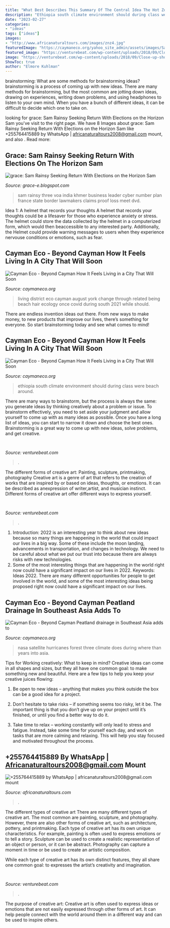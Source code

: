 ```yaml
---
title: "What Best Describes This Summary Of The Central Idea The Hot Zone ~ Sam Rainsy Three Voa India Khmer Business Leader Cyber Number Plan France State Border Lawmakers Claims Proof Loss Meet Dvd"
description: "Ethiopia south climate environment should during class were beach around"
date: "2023-02-27"
categories:
- "ideas"
tags: ["ideas"]
images:
- "http://www.africanaturaltours.com/images/znz4.jpg"
featuredImage: "https://caymaneco.org/yahoo_site_admin/assets/images/Satellite_of_3_Hurricanes_-_Photograph_VIIRS-Suomi_NPP-NASA.306230054_std.jpg"
featured_image: "https://venturebeat.com/wp-content/uploads/2018/09/Close-up-shot-of-DON-system-and-Kuka-Robot-grasping-a-cup.jpg?w=800"
image: "https://venturebeat.com/wp-content/uploads/2018/09/Close-up-shot-of-DON-system-and-Kuka-Robot-grasping-a-cup.jpg?w=800"
ShowToc: true
author: "Elmore Kuhlman"
---
```



brainstorming: What are some methods for brainstorming ideas?
brainstorming is a process of coming up with new ideas. There are many methods for brainstorming, but the most common are jotting down ideas, drawing on experiences, writing down problems, and using headphones to listen to your own mind. When you have a bunch of different ideas, it can be difficult to decide which one to take on.

	

		
looking for grace: Sam Rainsy Seeking Return With Elections on the Horizon Sam you've visit to the right page. We have 8 Images about grace: Sam Rainsy Seeking Return With Elections on the Horizon Sam like +255764415889 by WhatsApp | africanaturaltours2008@gmail.com mount,  and also . Read more:
		
    
## Grace: Sam Rainsy Seeking Return With Elections On The Horizon Sam

<img loading=lazy src="https://2.bp.blogspot.com/_hqgVFA7RYE4/TJqRGs57IBI/AAAAAAAAD4k/EIa9obwFqD0/s400/Sam+Rainsy+on+VOA.jpg" onerror="this.onerror=null;this.src='https://tse3.mm.bing.net/th?id=OIP.oAt2yS-gylY_S0UaWHNL_AAAAA&amp;pid=15.1';" alt="grace: Sam Rainsy Seeking Return With Elections on the Horizon Sam">

_Source: grace-e.blogspot.com_

>sam rainsy three voa india khmer business leader cyber number plan france state border lawmakers claims proof loss meet dvd. 

	

Idea 1: A helmet that records your thoughts
A helmet that records your thoughts could be a lifesaver for those who experience anxiety or stress. The helmet could store the data collected by the helmet in a computerized form, which would then beaccessible to any interested party. Additionally, the Helmet could provide warning messages to users when they experience nervouse conditions or emotions, such as fear.

    
## Cayman Eco - Beyond Cayman How It Feels Living In A City That Will Soon

<img loading=lazy src="https://caymaneco.org/yahoo_site_admin/assets/images/Kids_in_fountain.239105402_std.jpg" onerror="this.onerror=null;this.src='https://tse4.mm.bing.net/th?id=OIP.foRH9uqCH06XaRBpD4Ur3wHaEu&amp;pid=15.1';" alt="Cayman Eco - Beyond Cayman How It Feels Living in a City That Will Soon">

_Source: caymaneco.org_

>living district eco cayman august york change through related being beach hair ecology once covid during south 2021 while should. 

	

There are endless invention ideas out there. From new ways to make money, to new products that improve our lives, there’s something for everyone. So start brainstorming today and see what comes to mind!

    
## Cayman Eco - Beyond Cayman How It Feels Living In A City That Will Soon

<img loading=lazy src="https://www.caymaneco.org/yahoo_site_admin/assets/images/Ethiopia_Treets_-_SmithsonianMag.21475141_std.com" onerror="this.onerror=null;this.src='https://tse4.mm.bing.net/th?id=OIP.Kupzzbmcr-EZ6bXr1oPFcwAAAA&amp;pid=15.1';" alt="Cayman Eco - Beyond Cayman How It Feels Living in a City That Will Soon">

_Source: caymaneco.org_

>ethiopia south climate environment should during class were beach around. 

	

There are many ways to brainstorm, but the process is always the same: you generate ideas by thinking creatively about a problem or issue. To brainstorm effectively, you need to set aside your judgment and allow yourself to come up with as many ideas as possible. Once you have a long list of ideas, you can start to narrow it down and choose the best ones. Brainstorming is a great way to come up with new ideas, solve problems, and get creative.

    
## 

<img loading=lazy src="https://venturebeat.com/wp-content/uploads/2018/09/Close-up-shot-of-DON-system-and-Kuka-Robot-grasping-a-cup.jpg?w=800" onerror="this.onerror=null;this.src='https://tse1.mm.bing.net/th?id=OIP.D87VygAA5O2X6Wt9jObWwQHaFj&amp;pid=15.1';" alt="">

_Source: venturebeat.com_

>. 

	

The different forms of creative art: Painting, sculpture, printmaking, photography
Creative art is a genre of art that refers to the creation of works that are inspired by or based on ideas, thoughts, or emotions. It can be described as anexpression of writer,artist, and musician instinct. Different forms of creative art offer different ways to express yourself.

    
## 

<img loading=lazy src="https://venturebeat.com/wp-content/uploads/2018/12/richard.png?w=500" onerror="this.onerror=null;this.src='https://tse4.mm.bing.net/th?id=OIP.yfOaGfZWtb8YGzFjNtSr2gHaEe&amp;pid=15.1';" alt="">

_Source: venturebeat.com_

>. 

	

1) Introduction: 2022 is an interesting year to think about new ideas because so many things are happening in the world that could impact our lives in a big way. Some of these include the moon landing, advancements in transportation, and changes in technology. We need to be careful about what we put our trust into because there are always risks with new technologies.
2) Some of the most interesting things that are happening in the world right now could have a significant impact on our lives in 2022. Keywords: Ideas 2022. There are many different opportunities for people to get involved in the world, and some of the most interesting ideas being proposed right now could have a significant impact on our lives.

    
## Cayman Eco - Beyond Cayman Peatland Drainage In Southeast Asia Adds To

<img loading=lazy src="https://caymaneco.org/yahoo_site_admin/assets/images/Satellite_of_3_Hurricanes_-_Photograph_VIIRS-Suomi_NPP-NASA.306230054_std.jpg" onerror="this.onerror=null;this.src='https://tse4.mm.bing.net/th?id=OIP.cafIIuXrDIZYI6nTdgQB7QHaE7&amp;pid=15.1';" alt="Cayman Eco - Beyond Cayman Peatland drainage in Southeast Asia adds to">

_Source: caymaneco.org_

>nasa satellite hurricanes forest three climate does during where than years into asia. 

	

Tips for Working creatively: What to keep in mind?
Creative ideas can come in all shapes and sizes, but they all have one common goal: to make something new and beautiful. Here are a few tips to help you keep your creative juices flowing:
1. Be open to new ideas – anything that makes you think outside the box can be a good idea for a project.

2. Don’t hesitate to take risks – if something seems too risky, let it be. The important thing is that you don’t give up on your project until it’s finished, or until you find a better way to do it.

3. Take time to relax – working constantly will only lead to stress and fatigue. Instead, take some time for yourself each day, and work on tasks that are more calming and relaxing. This will help you stay focused and motivated throughout the process.

    
## +255764415889 By WhatsApp | Africanaturaltours2008@gmail.com Mount

<img loading=lazy src="http://www.africanaturaltours.com/images/znz4.jpg" onerror="this.onerror=null;this.src='https://tse1.mm.bing.net/th?id=OIP.5I6DnonBgz2LBZc9NVWBmQHaD9&amp;pid=15.1';" alt="+255764415889 by WhatsApp | africanaturaltours2008@gmail.com mount">

_Source: africanaturaltours.com_

>. 

	

The different types of creative art
There are many different types of creative art. The most common are painting, sculpture, and photography. However, there are also other forms of creative art, such as architecture, pottery, and printmaking.
Each type of creative art has its own unique characteristics. For example, painting is often used to express emotions or to tell a story. Sculpture can be used to create a realistic representation of an object or person, or it can be abstract. Photography can capture a moment in time or be used to create an artistic composition.

While each type of creative art has its own distinct features, they all share one common goal: to expresses the artist’s creativity and imagination.

    
## 

<img loading=lazy src="https://venturebeat.com/wp-content/uploads/2018/08/img_6395.jpg?w=578" onerror="this.onerror=null;this.src='https://tse3.mm.bing.net/th?id=OIP.TkvV2mCi8PKqgRKc3uBUlQHaFa&amp;pid=15.1';" alt="">

_Source: venturebeat.com_

>. 

	

The purpose of creative art:
Creative art is often used to express ideas or emotions that are not easily expressed through other forms of art. It can help people connect with the world around them in a different way and can be used to inspire others.

